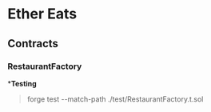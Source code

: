 # Ether Eats

## Contracts

### RestaurantFactory

***Testing**

> forge test --match-path ./test/RestaurantFactory.t.sol

